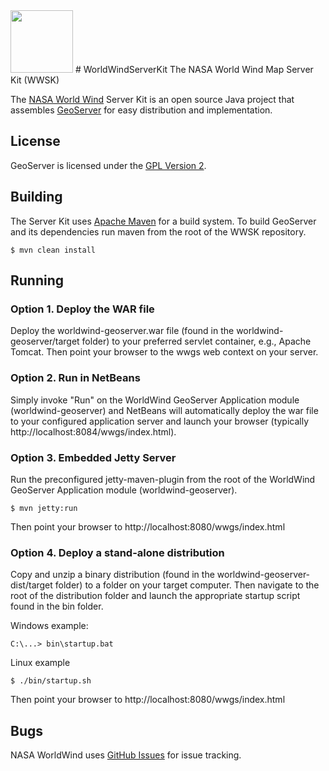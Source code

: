 <img src="https://worldwind.arc.nasa.gov/css/images/nasa-logo.svg" height="100"/> 
# WorldWindServerKit
The NASA World Wind Map Server Kit (WWSK)

The [NASA World Wind](https://worldwind.arc.nasa.gov) Server Kit is an open source Java project 
that assembles [GeoServer](http://geoserver.org/) for easy distribution and implementation.

## License

GeoServer is licensed under the [GPL Version 2](https://www.gnu.org/licenses/gpl-2.0.html). 

## Building

The Server Kit uses [Apache Maven](http://maven.apache.org/) for a build system. To 
build GeoServer and its dependencies run maven from the root of the WWSK repository.

    $ mvn clean install


## Running

### Option 1. Deploy the WAR file
Deploy the worldwind-geoserver.war file (found in the worldwind-geoserver/target folder) 
to your preferred servlet container, e.g., Apache Tomcat. Then point your browser to the 
wwgs web context on your server.

### Option 2. Run in NetBeans
Simply invoke "Run" on the WorldWind GeoServer Application module (worldwind-geoserver) 
and NetBeans will automatically deploy the war file to your configured application server 
and launch your browser (typically http://localhost:8084/wwgs/index.html).

### Option 3. Embedded Jetty Server
Run the preconfigured jetty-maven-plugin from the root of the WorldWind GeoServer Application 
module (worldwind-geoserver). 

    $ mvn jetty:run

Then point your browser to http://localhost:8080/wwgs/index.html

### Option 4. Deploy a stand-alone distribution
Copy and unzip a binary distribution (found in the worldwind-geoserver-dist/target folder) to
a folder on your target computer. Then navigate to the root of the distribution folder 
and launch the appropriate startup script found in the bin folder.

Windows example:

    C:\...> bin\startup.bat

Linux example

    $ ./bin/startup.sh  

Then point your browser to http://localhost:8080/wwgs/index.html

## Bugs

NASA WorldWind uses [GitHub Issues](https://github.com/NASAWorldWind/WorldWindServerKit/issues) 
for issue tracking.